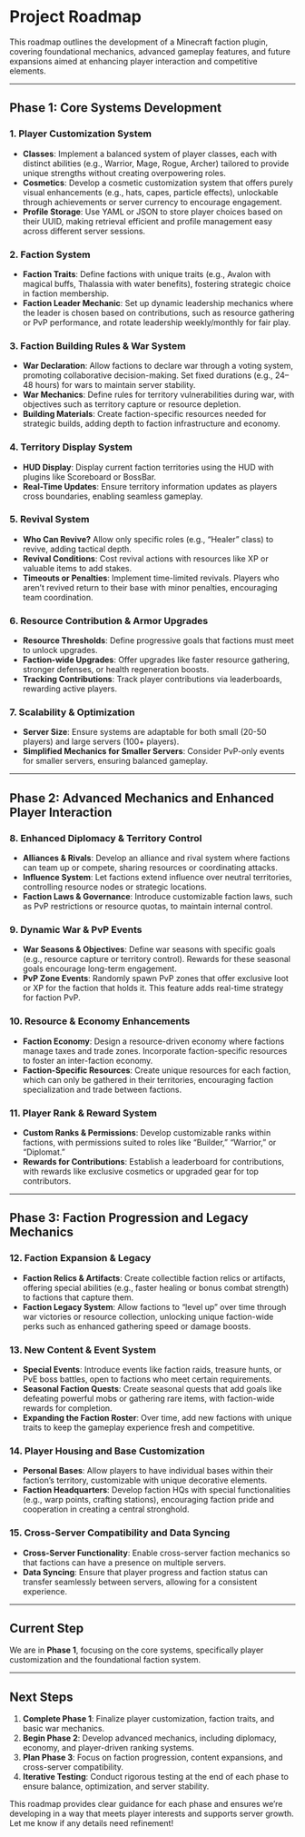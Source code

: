 # Project Roadmap

This roadmap outlines the development of a Minecraft faction plugin, covering foundational mechanics, advanced gameplay features, and future expansions aimed at enhancing player interaction and competitive elements.

---

## Phase 1: Core Systems Development

### 1. Player Customization System
- **Classes**: Implement a balanced system of player classes, each with distinct abilities (e.g., Warrior, Mage, Rogue, Archer) tailored to provide unique strengths without creating overpowering roles. 
- **Cosmetics**: Develop a cosmetic customization system that offers purely visual enhancements (e.g., hats, capes, particle effects), unlockable through achievements or server currency to encourage engagement.
- **Profile Storage**: Use YAML or JSON to store player choices based on their UUID, making retrieval efficient and profile management easy across different server sessions.

### 2. Faction System
- **Faction Traits**: Define factions with unique traits (e.g., Avalon with magical buffs, Thalassia with water benefits), fostering strategic choice in faction membership.
- **Faction Leader Mechanic**: Set up dynamic leadership mechanics where the leader is chosen based on contributions, such as resource gathering or PvP performance, and rotate leadership weekly/monthly for fair play.

### 3. Faction Building Rules & War System
- **War Declaration**: Allow factions to declare war through a voting system, promoting collaborative decision-making. Set fixed durations (e.g., 24–48 hours) for wars to maintain server stability.
- **War Mechanics**: Define rules for territory vulnerabilities during war, with objectives such as territory capture or resource depletion.
- **Building Materials**: Create faction-specific resources needed for strategic builds, adding depth to faction infrastructure and economy.

### 4. Territory Display System
- **HUD Display**: Display current faction territories using the HUD with plugins like Scoreboard or BossBar.
- **Real-Time Updates**: Ensure territory information updates as players cross boundaries, enabling seamless gameplay.

### 5. Revival System
- **Who Can Revive?** Allow only specific roles (e.g., “Healer” class) to revive, adding tactical depth.
- **Revival Conditions**: Cost revival actions with resources like XP or valuable items to add stakes.
- **Timeouts or Penalties**: Implement time-limited revivals. Players who aren’t revived return to their base with minor penalties, encouraging team coordination.

### 6. Resource Contribution & Armor Upgrades
- **Resource Thresholds**: Define progressive goals that factions must meet to unlock upgrades.
- **Faction-wide Upgrades**: Offer upgrades like faster resource gathering, stronger defenses, or health regeneration boosts.
- **Tracking Contributions**: Track player contributions via leaderboards, rewarding active players.

### 7. Scalability & Optimization
- **Server Size**: Ensure systems are adaptable for both small (20-50 players) and large servers (100+ players).
- **Simplified Mechanics for Smaller Servers**: Consider PvP-only events for smaller servers, ensuring balanced gameplay.

---

## Phase 2: Advanced Mechanics and Enhanced Player Interaction

### 8. Enhanced Diplomacy & Territory Control
- **Alliances & Rivals**: Develop an alliance and rival system where factions can team up or compete, sharing resources or coordinating attacks.
- **Influence System**: Let factions extend influence over neutral territories, controlling resource nodes or strategic locations.
- **Faction Laws & Governance**: Introduce customizable faction laws, such as PvP restrictions or resource quotas, to maintain internal control.

### 9. Dynamic War & PvP Events
- **War Seasons & Objectives**: Define war seasons with specific goals (e.g., resource capture or territory control). Rewards for these seasonal goals encourage long-term engagement.
- **PvP Zone Events**: Randomly spawn PvP zones that offer exclusive loot or XP for the faction that holds it. This feature adds real-time strategy for faction PvP.

### 10. Resource & Economy Enhancements
- **Faction Economy**: Design a resource-driven economy where factions manage taxes and trade zones. Incorporate faction-specific resources to foster an inter-faction economy.
- **Faction-Specific Resources**: Create unique resources for each faction, which can only be gathered in their territories, encouraging faction specialization and trade between factions.

### 11. Player Rank & Reward System
- **Custom Ranks & Permissions**: Develop customizable ranks within factions, with permissions suited to roles like “Builder,” “Warrior,” or “Diplomat.”
- **Rewards for Contributions**: Establish a leaderboard for contributions, with rewards like exclusive cosmetics or upgraded gear for top contributors.

---

## Phase 3: Faction Progression and Legacy Mechanics

### 12. Faction Expansion & Legacy
- **Faction Relics & Artifacts**: Create collectible faction relics or artifacts, offering special abilities (e.g., faster healing or bonus combat strength) to factions that capture them.
- **Faction Legacy System**: Allow factions to “level up” over time through war victories or resource collection, unlocking unique faction-wide perks such as enhanced gathering speed or damage boosts.

### 13. New Content & Event System
- **Special Events**: Introduce events like faction raids, treasure hunts, or PvE boss battles, open to factions who meet certain requirements.
- **Seasonal Faction Quests**: Create seasonal quests that add goals like defeating powerful mobs or gathering rare items, with faction-wide rewards for completion.
- **Expanding the Faction Roster**: Over time, add new factions with unique traits to keep the gameplay experience fresh and competitive.

### 14. Player Housing and Base Customization
- **Personal Bases**: Allow players to have individual bases within their faction’s territory, customizable with unique decorative elements.
- **Faction Headquarters**: Develop faction HQs with special functionalities (e.g., warp points, crafting stations), encouraging faction pride and cooperation in creating a central stronghold.

### 15. Cross-Server Compatibility and Data Syncing
- **Cross-Server Functionality**: Enable cross-server faction mechanics so that factions can have a presence on multiple servers.
- **Data Syncing**: Ensure that player progress and faction status can transfer seamlessly between servers, allowing for a consistent experience.

---

## Current Step
We are in **Phase 1**, focusing on the core systems, specifically player customization and the foundational faction system.

---

## Next Steps
1. **Complete Phase 1**: Finalize player customization, faction traits, and basic war mechanics.
2. **Begin Phase 2**: Develop advanced mechanics, including diplomacy, economy, and player-driven ranking systems.
3. **Plan Phase 3**: Focus on faction progression, content expansions, and cross-server compatibility.
4. **Iterative Testing**: Conduct rigorous testing at the end of each phase to ensure balance, optimization, and server stability.

This roadmap provides clear guidance for each phase and ensures we’re developing in a way that meets player interests and supports server growth. Let me know if any details need refinement!
